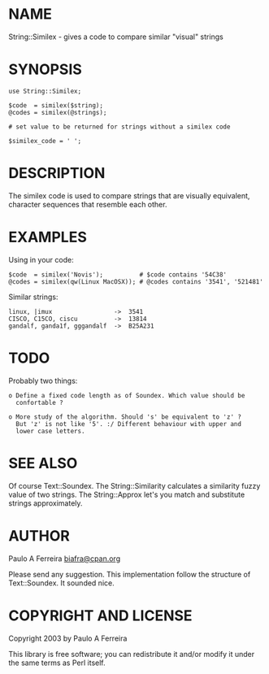 # NAME

String::Similex - gives a code to compare similar "visual" strings

# SYNOPSIS

    use String::Similex;

    $code  = similex($string);
    @codes = similex(@strings);

    # set value to be returned for strings without a similex code

    $similex_code = ' ';

# DESCRIPTION

The similex code is used to compare strings that are visually
equivalent, character sequences that resemble each other.

# EXAMPLES

Using in your code:

    $code  = similex('Novis');          # $code contains '54C38'
    @codes = similex(qw(Linux MacOSX)); # @codes contains '3541', '521481'

Similar strings:

    linux, |imux                 ->  3541
    CISCO, C15CO, ciscu          ->  13814
    gandalf, ganda1f, gggandalf  ->  B25A231

# TODO

Probably two things:

    o Define a fixed code length as of Soundex. Which value should be
      confortable ?

    o More study of the algorithm. Should 's' be equivalent to 'z' ?
      But 'z' is not like '5'. :/ Different behaviour with upper and
      lower case letters.

# SEE ALSO

Of course Text::Soundex.
The String::Similarity calculates a similarity fuzzy value of two strings.
The String::Approx let's you match and substitute strings approximately.

# AUTHOR

Paulo A Ferreira <biafra@cpan.org>

Please send any suggestion.
This implementation follow the structure of Text::Soundex. It sounded nice.

# COPYRIGHT AND LICENSE

Copyright 2003 by Paulo A Ferreira

This library is free software; you can redistribute it and/or modify
it under the same terms as Perl itself.

